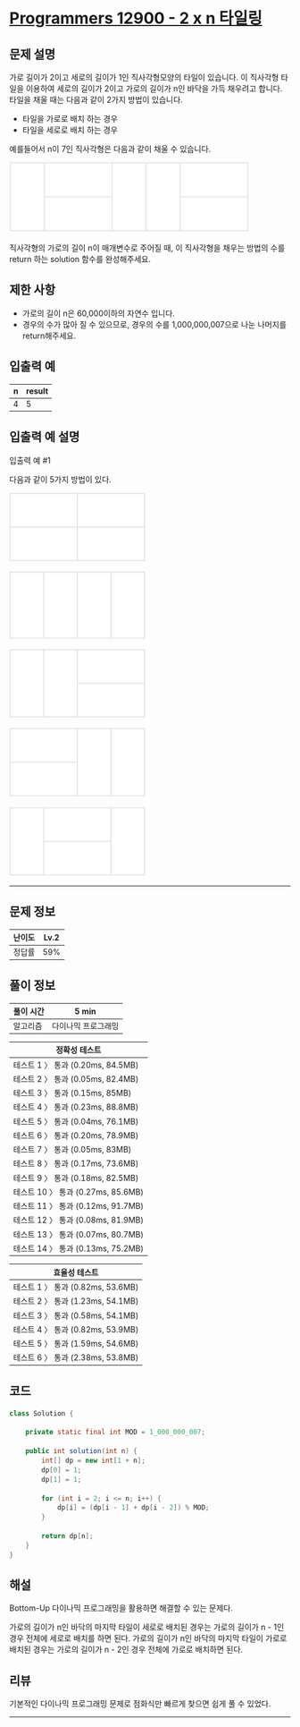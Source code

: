 # [Programmers 12900 - 2 x n 타일링](https://school.programmers.co.kr/learn/courses/30/lessons/12900)

## 문제 설명

가로 길이가 2이고 세로의 길이가 1인 직사각형모양의 타일이 있습니다. 이 직사각형 타일을 이용하여 세로의 길이가 2이고 가로의 길이가 n인 바닥을 가득 채우려고 합니다. 타일을 채울 때는 다음과 같이 2가지 방법이 있습니다.

- 타일을 가로로 배치 하는 경우
- 타일을 세로로 배치 하는 경우

예를들어서 n이 7인 직사각형은 다음과 같이 채울 수 있습니다.

![](./assets/photo1.png)

직사각형의 가로의 길이 n이 매개변수로 주어질 때, 이 직사각형을 채우는 방법의 수를 return 하는 solution 함수를 완성해주세요.

## 제한 사항

- 가로의 길이 n은 60,000이하의 자연수 입니다.
- 경우의 수가 많아 질 수 있으므로, 경우의 수를 1,000,000,007으로 나눈 나머지를 return해주세요.

## 입출력 예

| n   | result |
| --- | ------ |
| 4   | 5      |

## 입출력 예 설명

입출력 예 #1

다음과 같이 5가지 방법이 있다.

![](./assets/photo2.png)

![](./assets/photo3.png)

![](./assets/photo4.png)

![](./assets/photo5.png)

![](./assets/photo6.png)

---

## 문제 정보

| 난이도 | Lv.2 |
| ------ | ---- |
| 정답률 | 59%  |

## 풀이 정보

| 풀이 시간 | 5 min               |
| --------- | ------------------- |
| 알고리즘  | 다이나믹 프로그래밍 |

| 정확성 테스트                      |
| ---------------------------------- |
| 테스트 1 〉 통과 (0.20ms, 84.5MB)  |
| 테스트 2 〉 통과 (0.05ms, 82.4MB)  |
| 테스트 3 〉 통과 (0.15ms, 85MB)    |
| 테스트 4 〉 통과 (0.23ms, 88.8MB)  |
| 테스트 5 〉 통과 (0.04ms, 76.1MB)  |
| 테스트 6 〉 통과 (0.20ms, 78.9MB)  |
| 테스트 7 〉 통과 (0.05ms, 83MB)    |
| 테스트 8 〉 통과 (0.17ms, 73.6MB)  |
| 테스트 9 〉 통과 (0.18ms, 82.5MB)  |
| 테스트 10 〉 통과 (0.27ms, 85.6MB) |
| 테스트 11 〉 통과 (0.12ms, 91.7MB) |
| 테스트 12 〉 통과 (0.08ms, 81.9MB) |
| 테스트 13 〉 통과 (0.07ms, 80.7MB) |
| 테스트 14 〉 통과 (0.13ms, 75.2MB) |

| 효율성 테스트                     |
| --------------------------------- |
| 테스트 1 〉 통과 (0.82ms, 53.6MB) |
| 테스트 2 〉 통과 (1.23ms, 54.1MB) |
| 테스트 3 〉 통과 (0.58ms, 54.1MB) |
| 테스트 4 〉 통과 (0.82ms, 53.9MB) |
| 테스트 5 〉 통과 (1.59ms, 54.6MB) |
| 테스트 6 〉 통과 (2.38ms, 53.8MB) |

## 코드

```java
class Solution {

    private static final int MOD = 1_000_000_007;

    public int solution(int n) {
        int[] dp = new int[1 + n];
        dp[0] = 1;
        dp[1] = 1;

        for (int i = 2; i <= n; i++) {
            dp[i] = (dp[i - 1] + dp[i - 2]) % MOD;
        }

        return dp[n];
    }
}
```

## 해설

Bottom-Up 다이나믹 프로그래밍을 활용하면 해결할 수 있는 문제다.

가로의 길이가 n인 바닥의 마지막 타일이 세로로 배치된 경우는 가로의 길이가 n - 1인 경우 전체에 세로로 배치를 하면 된다. 가로의 길이가 n인 바닥의 마지막 타일이 가로로 배치된 경우는 가로의 길이가 n - 2인 경우 전체에 가로로 배치하면 된다.

## 리뷰

기본적인 다이나믹 프로그래밍 문제로 점화식만 빠르게 찾으면 쉽게 풀 수 있었다.

---
